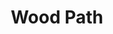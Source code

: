 ---
templateKey: blog-post
featuredpost: false
featuredimage: /assets/Wood_Path.png
title: Wood Path
description: Decor
testfield: 810
---